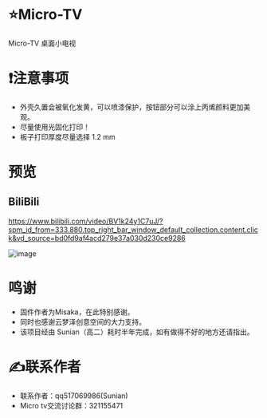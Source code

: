 # ⭐Micro-TV
Micro-TV 桌面小电视

# ❗️注意事项
* 外壳久置会被氧化发黄，可以喷漆保护，按钮部分可以涂上丙烯颜料更加美观。
* 尽量使用光固化打印！
* 板子打印厚度尽量选择 1.2 mm 

# 预览
## BiliBili
https://www.bilibili.com/video/BV1k24y1C7uJ/?spm_id_from=333.880.top_right_bar_window_default_collection.content.click&vd_source=bd0fd9af4acd279e37a030d230ce9286

![image](https://user-images.githubusercontent.com/95032548/205837583-04643c0b-8129-4ebf-a73c-208782fd6aa3.png)

# 鸣谢
* 固件作者为Misaka，在此特别感谢。
* 同时也感谢云梦泽创意空间的大力支持。
* 该项目经由 Sunian（高二）耗时半年完成，如有做得不好的地方还请指出。

# ✍️联系作者
* 联系作者：qq517069986(Sunian) 
* Micro tv交流讨论群：321155471 
